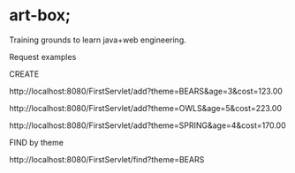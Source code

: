 # art-box;

Training grounds to learn java+web engineering.

Request examples

CREATE

http://localhost:8080/FirstServlet/add?theme=BEARS&age=3&cost=123.00
</p>
http://localhost:8080/FirstServlet/add?theme=OWLS&age=5&cost=223.00
</p>
http://localhost:8080/FirstServlet/add?theme=SPRING&age=4&cost=170.00

FIND by theme

http://localhost:8080/FirstServlet/find?theme=BEARS
